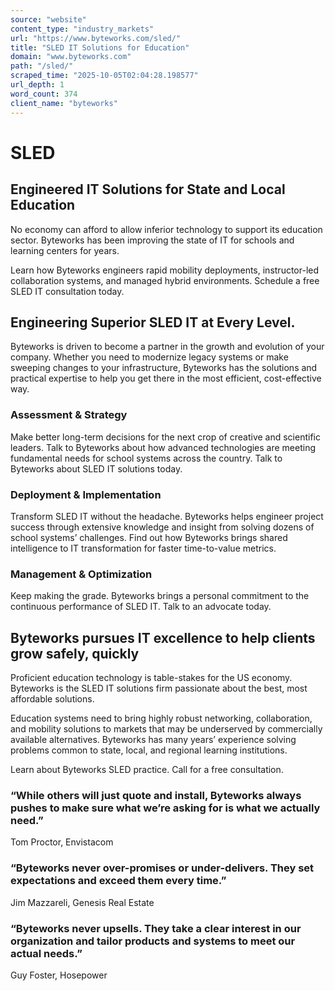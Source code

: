 ```yaml
---
source: "website"
content_type: "industry_markets"
url: "https://www.byteworks.com/sled/"
title: "SLED IT Solutions for Education"
domain: "www.byteworks.com"
path: "/sled/"
scraped_time: "2025-10-05T02:04:28.198577"
url_depth: 1
word_count: 374
client_name: "byteworks"
---
```


# SLED

## Engineered IT Solutions for State and Local Education

No economy can afford to allow inferior technology to support its education sector. Byteworks has been improving the state of IT for schools and learning centers for years.

Learn how Byteworks engineers rapid mobility deployments, instructor-led collaboration systems, and managed hybrid environments. Schedule a free SLED IT consultation today.

## Engineering Superior SLED IT at Every Level.

Byteworks is driven to become a partner in the growth and evolution of your company. Whether you need to modernize legacy systems or make sweeping changes to your infrastructure, Byteworks has the solutions and practical expertise to help you get there in the most efficient, cost-effective way.

### Assessment & Strategy

Make better long-term decisions for the next crop of creative and scientific leaders. Talk to Byteworks about how advanced technologies are meeting fundamental needs for school systems across the country. Talk to Byteworks about SLED IT solutions today.

### Deployment & Implementation

Transform SLED IT without the headache. Byteworks helps engineer project success through extensive knowledge and insight from solving dozens of school systems’ challenges. Find out how Byteworks brings shared intelligence to IT transformation for faster time-to-value metrics.

### Management & Optimization

Keep making the grade. Byteworks brings a personal commitment to the continuous performance of SLED IT. Talk to an advocate today.

## Byteworks pursues IT excellence to help clients grow safely, quickly

Proficient education technology is table-stakes for the US economy. Byteworks is the SLED IT solutions firm passionate about the best, most affordable solutions.

Education systems need to bring highly robust networking, collaboration, and mobility solutions to markets that may be underserved by commercially available alternatives. Byteworks has many years’ experience solving problems common to state, local, and regional learning institutions.

Learn about Byteworks SLED practice. Call for a free consultation.

### “While others will just quote and install, Byteworks always pushes to make sure what we’re asking for is what we actually need.”

Tom Proctor, Envistacom

### “Byteworks never over-promises or under-delivers. They set expectations and exceed them every time.”

Jim Mazzareli, Genesis Real Estate

### “Byteworks never upsells. They take a clear interest in our organization and tailor products and systems to meet our actual needs.”

Guy Foster, Hosepower